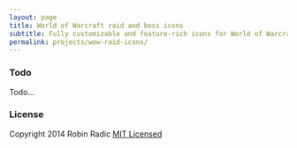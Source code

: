 ```yaml
---
layout: page
title: World of Warcraft raid and boss icons
subtitle: Fully customizable and feature-rich icons for World of Warcraft raid instances and raid bosses.
permalink: projects/wow-raid-icons/
---
```


### Todo
Todo...

### License
Copyright 2014 Robin Radic
[MIT Licensed](http://radic.mit-license.org)